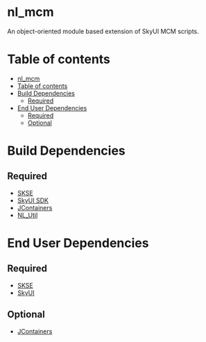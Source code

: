 # nl_mcm

An object-oriented module based extension of SkyUI MCM scripts.

# Table of contents
<!--ts-->
   * [nl_mcm](#nl_mcm)
   * [Table of contents](#table-of-contents)
   * [Build Dependencies](#build-dependencies)
      * [Required](#required)
   * [End User Dependencies](#end-user-dependencies)
      * [Required](#required-1)
      * [Optional](#optional)

<!-- Added by: runner, at: Wed Feb 17 22:39:02 UTC 2021 -->

<!--te-->

# Build Dependencies

## Required

* [SKSE](https://skse.silverlock.org/)
* [SkyUI SDK](https://github.com/schlangster/skyui/wiki)
* [JContainers](https://www.nexusmods.com/skyrimspecialedition/mods/16495)
* [NL_Util](https://github.com/MrOctopus/nl_util)

# End User Dependencies 

## Required

* [SKSE](https://skse.silverlock.org/)
* [SkyUI](https://www.nexusmods.com/skyrimspecialedition/mods/12604/?)

## Optional

* [JContainers](https://www.nexusmods.com/skyrimspecialedition/mods/16495)